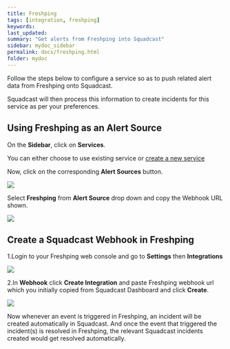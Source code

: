 ```yaml
---
title: Freshping
tags: [integration, freshping]
keywords: 
last_updated: 
summary: "Get alerts from Freshping into Squadcast"
sidebar: mydoc_sidebar
permalink: docs/freshping.html
folder: mydoc
---
```


Follow the steps below to configure a service so as to push related alert data from Freshping onto Squadcast.

Squadcast will then process this information to create incidents for this service as per your preferences.

## Using Freshping as an Alert Source

On the **Sidebar**, click on **Services**.

You can either choose to use existing service or [create a new service](adding-a-service.html)

Now, click on the corresponding **Alert Sources** button.

![](images/integration_1.png)

Select **Freshping** from  **Alert Source** drop down and copy the Webhook URL shown.

![](images/freshping_1.png)

## Create a Squadcast Webhook in Freshping

1.Login to your Freshping web console and go to **Settings** then **Integrations**

![](images/freshping_2.png)

2.In **Webhook** click **Create Integration**  and paste Freshping webhook url which you initially copied from Squadcast Dashboard and click **Create**.

![](images/freshping_3.png)

Now whenever an event is triggered in Freshping, an incident will be created automatically in Squadcast. And once the event that triggered the incident(s) is resolved in Freshping, the relevant Squadcast incidents created would get resolved automatically.